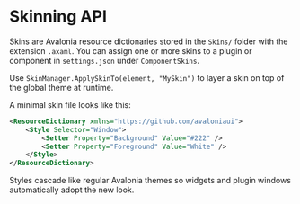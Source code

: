# Skinning API

Skins are Avalonia resource dictionaries stored in the `Skins/` folder with the extension `.axaml`. You can assign one or more skins to a plugin or component in `settings.json` under `ComponentSkins`.

Use `SkinManager.ApplySkinTo(element, "MySkin")` to layer a skin on top of the global theme at runtime.

A minimal skin file looks like this:

```xml
<ResourceDictionary xmlns="https://github.com/avaloniaui">
    <Style Selector="Window">
        <Setter Property="Background" Value="#222" />
        <Setter Property="Foreground" Value="White" />
    </Style>
</ResourceDictionary>
```

Styles cascade like regular Avalonia themes so widgets and plugin windows automatically adopt the new look.
